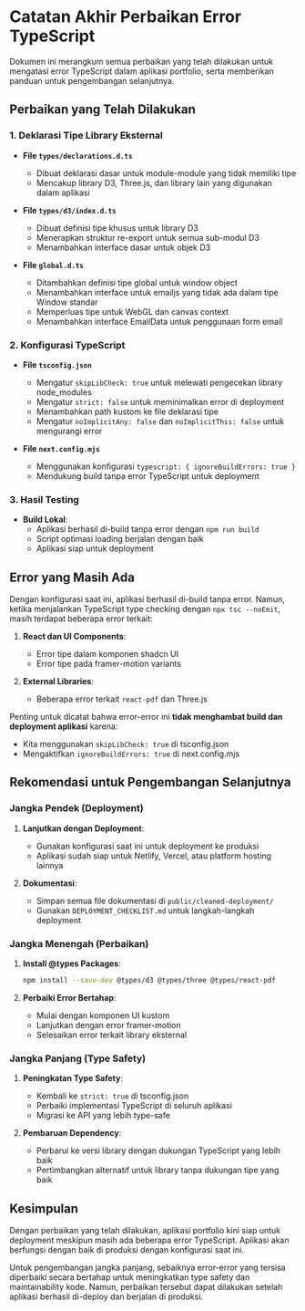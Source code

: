 # Catatan Akhir Perbaikan Error TypeScript

Dokumen ini merangkum semua perbaikan yang telah dilakukan untuk mengatasi error TypeScript dalam aplikasi portfolio, serta memberikan panduan untuk pengembangan selanjutnya.

## Perbaikan yang Telah Dilakukan

### 1. Deklarasi Tipe Library Eksternal

- **File `types/declarations.d.ts`**
  - Dibuat deklarasi dasar untuk module-module yang tidak memiliki tipe
  - Mencakup library D3, Three.js, dan library lain yang digunakan dalam aplikasi

- **File `types/d3/index.d.ts`**
  - Dibuat definisi tipe khusus untuk library D3
  - Menerapkan struktur re-export untuk semua sub-modul D3
  - Menambahkan interface dasar untuk objek D3

- **File `global.d.ts`**
  - Ditambahkan definisi tipe global untuk window object
  - Menambahkan interface untuk emailjs yang tidak ada dalam tipe Window standar
  - Memperluas tipe untuk WebGL dan canvas context
  - Menambahkan interface EmailData untuk penggunaan form email

### 2. Konfigurasi TypeScript

- **File `tsconfig.json`**
  - Mengatur `skipLibCheck: true` untuk melewati pengecekan library node_modules
  - Mengatur `strict: false` untuk meminimalkan error di deployment
  - Menambahkan path kustom ke file deklarasi tipe
  - Mengatur `noImplicitAny: false` dan `noImplicitThis: false` untuk mengurangi error

- **File `next.config.mjs`**
  - Menggunakan konfigurasi `typescript: { ignoreBuildErrors: true }` 
  - Mendukung build tanpa error TypeScript untuk deployment

### 3. Hasil Testing

- **Build Lokal**:
  - Aplikasi berhasil di-build tanpa error dengan `npm run build`
  - Script optimasi loading berjalan dengan baik
  - Aplikasi siap untuk deployment

## Error yang Masih Ada

Dengan konfigurasi saat ini, aplikasi berhasil di-build tanpa error. Namun, ketika menjalankan TypeScript type checking dengan `npx tsc --noEmit`, masih terdapat beberapa error terkait:

1. **React dan UI Components**: 
   - Error tipe dalam komponen shadcn UI
   - Error tipe pada framer-motion variants

2. **External Libraries**:
   - Beberapa error terkait `react-pdf` dan Three.js

Penting untuk dicatat bahwa error-error ini **tidak menghambat build dan deployment aplikasi** karena:
- Kita menggunakan `skipLibCheck: true` di tsconfig.json
- Mengaktifkan `ignoreBuildErrors: true` di next.config.mjs

## Rekomendasi untuk Pengembangan Selanjutnya

### Jangka Pendek (Deployment)

1. **Lanjutkan dengan Deployment**:
   - Gunakan konfigurasi saat ini untuk deployment ke produksi
   - Aplikasi sudah siap untuk Netlify, Vercel, atau platform hosting lainnya

2. **Dokumentasi**:
   - Simpan semua file dokumentasi di `public/cleaned-deployment/`
   - Gunakan `DEPLOYMENT_CHECKLIST.md` untuk langkah-langkah deployment

### Jangka Menengah (Perbaikan)

1. **Install @types Packages**:
   ```bash
   npm install --save-dev @types/d3 @types/three @types/react-pdf
   ```

2. **Perbaiki Error Bertahap**:
   - Mulai dengan komponen UI kustom
   - Lanjutkan dengan error framer-motion
   - Selesaikan error terkait library eksternal

### Jangka Panjang (Type Safety)

1. **Peningkatan Type Safety**:
   - Kembali ke `strict: true` di tsconfig.json
   - Perbaiki implementasi TypeScript di seluruh aplikasi
   - Migrasi ke API yang lebih type-safe

2. **Pembaruan Dependency**:
   - Perbarui ke versi library dengan dukungan TypeScript yang lebih baik
   - Pertimbangkan alternatif untuk library tanpa dukungan tipe yang baik

## Kesimpulan

Dengan perbaikan yang telah dilakukan, aplikasi portfolio kini siap untuk deployment meskipun masih ada beberapa error TypeScript. Aplikasi akan berfungsi dengan baik di produksi dengan konfigurasi saat ini.

Untuk pengembangan jangka panjang, sebaiknya error-error yang tersisa diperbaiki secara bertahap untuk meningkatkan type safety dan maintainability kode. Namun, perbaikan tersebut dapat dilakukan setelah aplikasi berhasil di-deploy dan berjalan di produksi. 